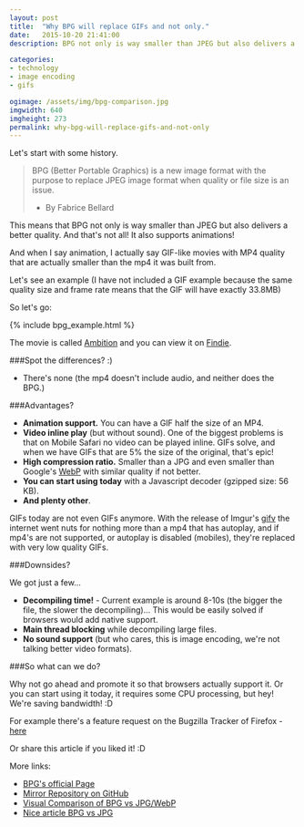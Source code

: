 ```yaml
---
layout: post
title:  "Why BPG will replace GIFs and not only."
date:   2015-10-20 21:41:00
description: BPG not only is way smaller than JPEG but also delivers a better quality. And that's not all! It also supports animations! Goodbye GIFs!

categories:
- technology
- image encoding
- gifs

ogimage: /assets/img/bpg-comparison.jpg
imgwidth: 640
imgheight: 273
permalink: why-bpg-will-replace-gifs-and-not-only
---
```


Let's start with some history.
 
> BPG (Better Portable Graphics) is a new image format with the purpose to replace JPEG image format when quality or file size is an issue.
> 
> - By Fabrice Bellard

This means that BPG not only is way smaller than JPEG but also delivers a better quality. And that's not all! It also supports animations!

And when I say animation, I actually say GIF-like movies with MP4 quality that are actually smaller than the mp4 it was built from.

Let's see an example (I have not included a GIF example because the same quality size and frame rate means that the GIF will have exactly 33.8MB)

So let's go:

{% include bpg_example.html %}

The movie is called [Ambition](https://fnd.ie/vid/BJ3B) and you can view it on [Findie](https://fnd.ie/vid/BJ3B).

###Spot the differences? :) 

* There's none (the mp4 doesn't include audio, and neither does the BPG.)

###Advantages?

* **Animation support.** You can have a GIF half the size of an MP4.
* **Video inline play** (but without sound). One of the biggest problems is that on Mobile Safari no video can be played inline. GIFs solve, and when we have GIFs that are 5% the size of the original, that's epic!
* **High compression ratio.** Smaller than a JPG and even smaller than Google's [WebP](https://developers.google.com/speed/webp/) with similar quality if not better.
* **You can start using today** with a Javascript decoder (gzipped size: 56 KB).
* **And plenty other**.

GIFs today are not even GIFs anymore. With the release of Imgur's [gifv](https://imgur.com/blog/2014/10/09/introducing-gifv/) the internet went nuts for nothing more than a mp4 that has autoplay, and if mp4's are not supported, or autoplay is disabled (mobiles), they're replaced with very low quality GIFs.

###Downsides?

We got just a few...

* **Decompiling time!** - Current example is around 8-10s (the bigger the file, the slower the decompiling)... This would be easily solved if browsers would add native support.
* **Main thread blocking** while decompiling large files.
* **No sound support** (but who cares, this is image encoding, we're not talking better video formats).


###So what can we do?

Why not go ahead and promote it so that browsers actually support it. Or you can start using it today, it requires some CPU processing, but hey! We're saving bandwidth! :D

For example there's a feature request on the Bugzilla Tracker of Firefox - [here](https://bugzilla.mozilla.org/show_bug.cgi?id=1111277)
 
Or share this article if you liked it! :D

More links:

* [BPG's official Page](http://bellard.org/bpg/)
* [Mirror Repository on GitHub](https://github.com/mirrorer/libbpg)
* [Visual Comparison of BPG vs JPG/WebP](http://xooyoozoo.github.io/yolo-octo-bugfixes/#pont-de-quebec-at-night&jpg=s&bpg=t)
* [Nice article BPG vs JPG](http://petapixel.com/2014/12/13/bpg-new-image-format-wants-replace-jpeg-equal-quality-half-size/)